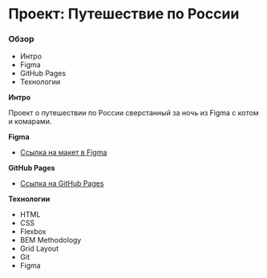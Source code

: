 # Проект: Путешествие по России

### Обзор
* Интро
* Figma
* GitHub Pages
* Технологии

**Интро**

Проект о путешествии по России сверстанный за ночь из Figma с котом и комарами.

**Figma**

* [Ссылка на макет в Figma](https://www.figma.com/file/5S2WSbEFL6awjVWJ0NWL8Q/Sprint-3_-Russia-_-desktop-mobile?node-id=28503%3A0)

**GitHub Pages**

* [Ссылка на GitHub Pages](https://karvit.github.io/russian-travel/)

**Технологии**

* HTML
* CSS
* Flexbox
* BEM Methodology
* Grid Layout
* Git
* Figma